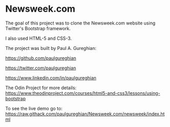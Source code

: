 # Newsweek.com
The goal of this project was to clone the Newsweek.com website using Twitter's Bootstrap framework.

I also used HTML-5 and CSS-3.

The project was built by Paul A. Gureghian: 

https://github.com/paulgureghian

https://twitter.com/paulgureghian

https://www.linkedin.com/in/paulgureghian

The Odin Project for more details: https://www.theodinproject.com/courses/html5-and-css3/lessons/using-bootstrap

To see the live demo go to: https://raw.githack.com/paulgureghian/Newsweek.com/newsweek/index.html

